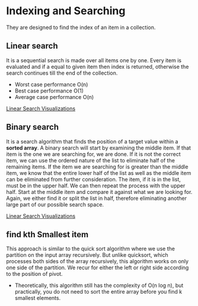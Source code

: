 # Indexing and Searching

They are designed to find the index of an item in a collection.

## Linear search

It is a sequential search is made over all items one by one.
Every item is evaluated and if a equal to given item then index is returned,
otherwise the search continues till the end of the collection.

- Worst case performance O(n)
- Best case performance O(1)
- Average case performance O(n)

[Linear Search Visualizations](<https://www.cs.usfca.edu/~galles/visualization/Search.html>)

## Binary search

It is a search algorithm that finds the position of a target value within a **sorted array**.
A binary search will start by examining the middle item.
If that item is the one we are searching for, we are done. If it is not the correct item,
we can use the ordered nature of the list to eliminate half of the remaining items. If the
item we are searching for is greater than the middle item, we know that the entire lower
half of the list as well as the middle item can be eliminated from further consideration.
The item, if it is in the list, must be in the upper half. We can then repeat the process
with the upper half. Start at the middle item and compare it against what we are looking for.
Again, we either find it or split the list in half, therefore eliminating another large part
of our possible search space.

[Linear Search Visualizations](<https://www.cs.usfca.edu/~galles/visualization/Search.html>)

## find kth Smallest item

This approach is similar to the quick sort algorithm where we use the partition
on the input array recursively. But unlike quicksort, which processes both sides of
the array recursively, this algorithm works on only one side of the partition.
We recur for either the left or right side according to the position of pivot.

- Theoretically, this algorithm still has the complexity of O(n log n), but practically, you do not need to sort the entire array before you find k smallest elements.
